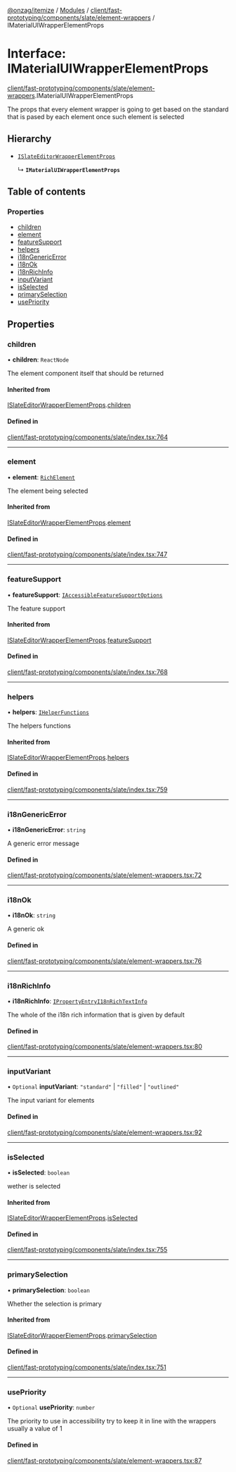 [@onzag/itemize](../README.md) / [Modules](../modules.md) / [client/fast-prototyping/components/slate/element-wrappers](../modules/client_fast_prototyping_components_slate_element_wrappers.md) / IMaterialUIWrapperElementProps

# Interface: IMaterialUIWrapperElementProps

[client/fast-prototyping/components/slate/element-wrappers](../modules/client_fast_prototyping_components_slate_element_wrappers.md).IMaterialUIWrapperElementProps

The props that every element wrapper is going to get
based on the standard that is pased by each element
once such element is selected

## Hierarchy

- [`ISlateEditorWrapperElementProps`](client_fast_prototyping_components_slate.ISlateEditorWrapperElementProps.md)

  ↳ **`IMaterialUIWrapperElementProps`**

## Table of contents

### Properties

- [children](client_fast_prototyping_components_slate_element_wrappers.IMaterialUIWrapperElementProps.md#children)
- [element](client_fast_prototyping_components_slate_element_wrappers.IMaterialUIWrapperElementProps.md#element)
- [featureSupport](client_fast_prototyping_components_slate_element_wrappers.IMaterialUIWrapperElementProps.md#featuresupport)
- [helpers](client_fast_prototyping_components_slate_element_wrappers.IMaterialUIWrapperElementProps.md#helpers)
- [i18nGenericError](client_fast_prototyping_components_slate_element_wrappers.IMaterialUIWrapperElementProps.md#i18ngenericerror)
- [i18nOk](client_fast_prototyping_components_slate_element_wrappers.IMaterialUIWrapperElementProps.md#i18nok)
- [i18nRichInfo](client_fast_prototyping_components_slate_element_wrappers.IMaterialUIWrapperElementProps.md#i18nrichinfo)
- [inputVariant](client_fast_prototyping_components_slate_element_wrappers.IMaterialUIWrapperElementProps.md#inputvariant)
- [isSelected](client_fast_prototyping_components_slate_element_wrappers.IMaterialUIWrapperElementProps.md#isselected)
- [primarySelection](client_fast_prototyping_components_slate_element_wrappers.IMaterialUIWrapperElementProps.md#primaryselection)
- [usePriority](client_fast_prototyping_components_slate_element_wrappers.IMaterialUIWrapperElementProps.md#usepriority)

## Properties

### children

• **children**: `ReactNode`

The element component itself that should
be returned

#### Inherited from

[ISlateEditorWrapperElementProps](client_fast_prototyping_components_slate.ISlateEditorWrapperElementProps.md).[children](client_fast_prototyping_components_slate.ISlateEditorWrapperElementProps.md#children)

#### Defined in

[client/fast-prototyping/components/slate/index.tsx:764](https://github.com/onzag/itemize/blob/59702dd5/client/fast-prototyping/components/slate/index.tsx#L764)

___

### element

• **element**: [`RichElement`](../modules/client_internal_text_serializer.md#richelement)

The element being selected

#### Inherited from

[ISlateEditorWrapperElementProps](client_fast_prototyping_components_slate.ISlateEditorWrapperElementProps.md).[element](client_fast_prototyping_components_slate.ISlateEditorWrapperElementProps.md#element)

#### Defined in

[client/fast-prototyping/components/slate/index.tsx:747](https://github.com/onzag/itemize/blob/59702dd5/client/fast-prototyping/components/slate/index.tsx#L747)

___

### featureSupport

• **featureSupport**: [`IAccessibleFeatureSupportOptions`](client_fast_prototyping_components_slate.IAccessibleFeatureSupportOptions.md)

The feature support

#### Inherited from

[ISlateEditorWrapperElementProps](client_fast_prototyping_components_slate.ISlateEditorWrapperElementProps.md).[featureSupport](client_fast_prototyping_components_slate.ISlateEditorWrapperElementProps.md#featuresupport)

#### Defined in

[client/fast-prototyping/components/slate/index.tsx:768](https://github.com/onzag/itemize/blob/59702dd5/client/fast-prototyping/components/slate/index.tsx#L768)

___

### helpers

• **helpers**: [`IHelperFunctions`](client_fast_prototyping_components_slate.IHelperFunctions.md)

The helpers functions

#### Inherited from

[ISlateEditorWrapperElementProps](client_fast_prototyping_components_slate.ISlateEditorWrapperElementProps.md).[helpers](client_fast_prototyping_components_slate.ISlateEditorWrapperElementProps.md#helpers)

#### Defined in

[client/fast-prototyping/components/slate/index.tsx:759](https://github.com/onzag/itemize/blob/59702dd5/client/fast-prototyping/components/slate/index.tsx#L759)

___

### i18nGenericError

• **i18nGenericError**: `string`

A generic error message

#### Defined in

[client/fast-prototyping/components/slate/element-wrappers.tsx:72](https://github.com/onzag/itemize/blob/59702dd5/client/fast-prototyping/components/slate/element-wrappers.tsx#L72)

___

### i18nOk

• **i18nOk**: `string`

A generic ok

#### Defined in

[client/fast-prototyping/components/slate/element-wrappers.tsx:76](https://github.com/onzag/itemize/blob/59702dd5/client/fast-prototyping/components/slate/element-wrappers.tsx#L76)

___

### i18nRichInfo

• **i18nRichInfo**: [`IPropertyEntryI18nRichTextInfo`](client_internal_components_PropertyEntry_PropertyEntryText.IPropertyEntryI18nRichTextInfo.md)

The whole of the i18n rich information that is given by default

#### Defined in

[client/fast-prototyping/components/slate/element-wrappers.tsx:80](https://github.com/onzag/itemize/blob/59702dd5/client/fast-prototyping/components/slate/element-wrappers.tsx#L80)

___

### inputVariant

• `Optional` **inputVariant**: ``"standard"`` \| ``"filled"`` \| ``"outlined"``

The input variant for elements

#### Defined in

[client/fast-prototyping/components/slate/element-wrappers.tsx:92](https://github.com/onzag/itemize/blob/59702dd5/client/fast-prototyping/components/slate/element-wrappers.tsx#L92)

___

### isSelected

• **isSelected**: `boolean`

wether is selected

#### Inherited from

[ISlateEditorWrapperElementProps](client_fast_prototyping_components_slate.ISlateEditorWrapperElementProps.md).[isSelected](client_fast_prototyping_components_slate.ISlateEditorWrapperElementProps.md#isselected)

#### Defined in

[client/fast-prototyping/components/slate/index.tsx:755](https://github.com/onzag/itemize/blob/59702dd5/client/fast-prototyping/components/slate/index.tsx#L755)

___

### primarySelection

• **primarySelection**: `boolean`

Whether the selection is primary

#### Inherited from

[ISlateEditorWrapperElementProps](client_fast_prototyping_components_slate.ISlateEditorWrapperElementProps.md).[primarySelection](client_fast_prototyping_components_slate.ISlateEditorWrapperElementProps.md#primaryselection)

#### Defined in

[client/fast-prototyping/components/slate/index.tsx:751](https://github.com/onzag/itemize/blob/59702dd5/client/fast-prototyping/components/slate/index.tsx#L751)

___

### usePriority

• `Optional` **usePriority**: `number`

The priority to use in accessibility
try to keep it in line with the wrappers
usually a value of 1

#### Defined in

[client/fast-prototyping/components/slate/element-wrappers.tsx:87](https://github.com/onzag/itemize/blob/59702dd5/client/fast-prototyping/components/slate/element-wrappers.tsx#L87)
